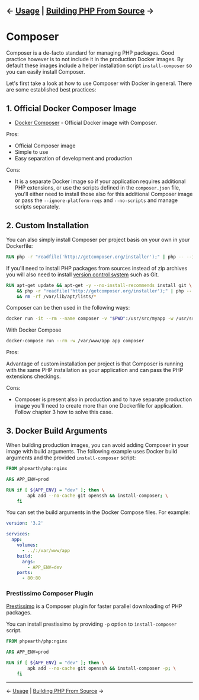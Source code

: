 &larr; [Usage](02-usage.md) | [Building PHP From Source](05-php.md) &rarr;
---

# Composer

Composer is a de-facto standard for managing PHP packages. Good practice however
is to not include it in the production Docker images. By default these images
include a helper installation script `install-composer` so you can easily install
Composer.

Let's first take a look at how to use Composer with Docker in general. There are
some established best practices:

## 1. Official Docker Composer Image

* [Docker Composer](https://hub.docker.com/_/composer/) - Official Docker image
  with Composer.

Pros:

* Official Composer image
* Simple to use
* Easy separation of development and production

Cons:

* It is a separate Docker image so if your application requires additional PHP
  extensions, or use the scripts defined in the `composer.json` file, you'll either
  need to install those also for this additional Composer image or pass the
  `--ignore-platform-reqs` and `--no-scripts` and manage scripts separately.

## 2. Custom Installation

You can also simply install Composer per project basis on your own in your Dockerfile:

```Dockerfile
RUN php -r "readfile('http://getcomposer.org/installer');" | php -- --install-dir=/usr/bin/ --filename=composer
```

If you'll need to install PHP packages from sources instead of zip archives you
will also need to install
[version control system](https://getcomposer.org/doc/00-intro.md#system-requirements)
such as Git.

```Dockerfile
RUN apt-get update && apt-get -y --no-install-recommends install git \
    && php -r "readfile('http://getcomposer.org/installer');" | php -- --install-dir=/usr/bin/ --filename=composer \
    && rm -rf /var/lib/apt/lists/*
```

Composer can be then used in the following ways:

```bash
docker run -it --rm --name composer -v "$PWD":/usr/src/myapp -w /usr/src/myapp php-app composer
```

With Docker Compose

```bash
docker-compose run --rm -w /var/www/app app composer
```

Pros:

Advantage of custom installation per project is that Composer is running with the
same PHP installation as your application and can pass the PHP extensions checkings.

Cons:

* Composer is present also in production and to have separate production image
  you'll need to create more than one Dockerfile for application. Follow chapter
  3 how to solve this case.

## 3. Docker Build Arguments

When building production images, you can avoid adding Composer in your image with
build arguments. The following example uses Docker build arguments and the provided
`install-composer` script:

```Dockerfile
FROM phpearth/php:nginx

ARG APP_ENV=prod

RUN if [ ${APP_ENV} = "dev" ]; then \
        apk add --no-cache git openssh && install-composer; \
    fi
```

You can set the build arguments in the Docker Compose files. For example:

```yaml
version: '3.2'

services:
  app:
    volumes:
      - ../:/var/www/app
    build:
      args:
        - APP_ENV=dev
    ports:
      - 80:80
```

### Prestissimo Composer Plugin

[Prestissimo](https://github.com/hirak/prestissimo) is a Composer plugin for faster
parallel downloading of PHP packages.

You can install prestissimo by providing `-p` option to `install-composer` script.

```Dockerfile
FROM phpearth/php:nginx

ARG APP_ENV=prod

RUN if [ ${APP_ENV} = "dev" ]; then \
        apk add --no-cache git openssh && install-composer -p; \
    fi
```

---
&larr; [Usage](02-usage.md) | [Building PHP From Source](05-php.md) &rarr;
